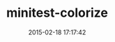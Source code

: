 ---
layout: post
title:  "minitest-colorize"
repo:   "sobrinho/minitest-colorize"
date:   2015-02-18 17:17:42
gemurl: https://github.com/sobrinho/minitest-colorize
---